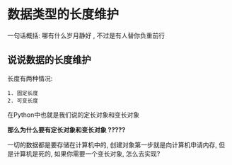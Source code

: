 # 数据类型的长度维护

一句话概括: 哪有什么岁月静好 , 不过是有人替你负重前行

## 说说数据的长度维护

长度有两种情况: 

    1. 固定长度
    2. 可变长度

在Python中也就是我们说的定长对象和变长对象

**那么为什么要有定长对象和变长对象 ?????**

一切的数据都是要存储在计算机中的, 创建对象第一步就是向计算机申请内存, 但是计算机是死的, 如果你需要一个变长对象, 怎么去实现?

